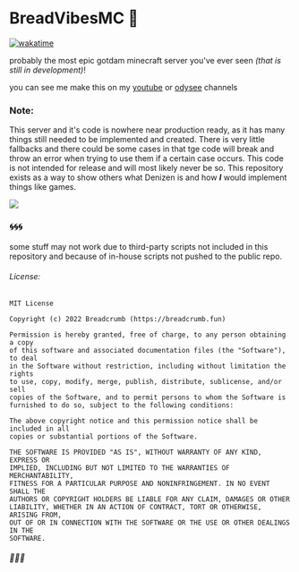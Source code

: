 # BreadVibesMC 🍞

[![wakatime](https://wakatime.com/badge/github/BreadcrumbIsTaken/BreadvibesMC.svg)](https://wakatime.com/badge/github/BreadcrumbIsTaken/BreadvibesMC)

probably the most epic gotdam minecraft server you've ever seen *(that is still in development)*!

you can see me make this on my [youtube](https://www.youtube.com/BreadcrumbMC?sub_confirmation=1) or [odysee](https://odysee.com/@Breadcrumb) channels

### Note:

This server and it's code is nowhere near production ready, as it has many things still needed to be implemented and created. There is very little fallbacks and there could be some cases in that tge code will break and throw an error when trying to use them if a certain case occurs. This code is not intended for release and will most likely never be so. This repository exists as a way to show others what Denizen is and how ***I*** would implement things like games.

![](https://camo.githubusercontent.com/ed26a15bb41f4cc6064ed9d557f3646d730835eba6291865796160f3dda80302/68747470733a2f2f6d656469612e646973636f72646170702e6e65742f6174746163686d656e74732f3538343733383731333833383431393936382f3932383035363033393832323231333138302f627265616476696265736d635f696e5f616c6c5f6974735f676c6f72795f6f6d672e706e673f77696474683d31313933266865696768743d363731)

### 🌀🌀🌀

some stuff may not work due to third-party scripts not included in this repository and because of in-house scripts not pushed to the public repo.

###### License:

```
MIT License

Copyright (c) 2022 Breadcrumb (https://breadcrumb.fun)

Permission is hereby granted, free of charge, to any person obtaining a copy
of this software and associated documentation files (the "Software"), to deal
in the Software without restriction, including without limitation the rights
to use, copy, modify, merge, publish, distribute, sublicense, and/or sell
copies of the Software, and to permit persons to whom the Software is
furnished to do so, subject to the following conditions:

The above copyright notice and this permission notice shall be included in all
copies or substantial portions of the Software.

THE SOFTWARE IS PROVIDED "AS IS", WITHOUT WARRANTY OF ANY KIND, EXPRESS OR
IMPLIED, INCLUDING BUT NOT LIMITED TO THE WARRANTIES OF MERCHANTABILITY,
FITNESS FOR A PARTICULAR PURPOSE AND NONINFRINGEMENT. IN NO EVENT SHALL THE
AUTHORS OR COPYRIGHT HOLDERS BE LIABLE FOR ANY CLAIM, DAMAGES OR OTHER
LIABILITY, WHETHER IN AN ACTION OF CONTRACT, TORT OR OTHERWISE, ARISING FROM,
OUT OF OR IN CONNECTION WITH THE SOFTWARE OR THE USE OR OTHER DEALINGS IN THE
SOFTWARE.
```

###### 🎏🎏🎏
